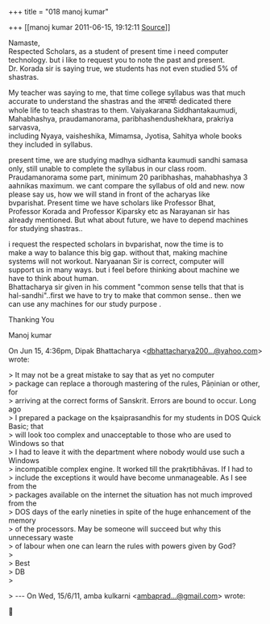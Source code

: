 +++
title = "018 manoj kumar"

+++
[[manoj kumar	2011-06-15, 19:12:11 [Source](https://groups.google.com/g/bvparishat/c/tRWGLk8yEyg)]]



Namaste,  
Respected Scholars, as a student of present time i need computer  
technology. but i like to request you to note the past and present.  
Dr. Korada sir is saying true, we students has not even studied 5% of  
shastras.

My teacher was saying to me, that time college syllabus was that much  
accurate to understand the shastras and the आचार्याः dedicated there  
whole life to teach shastras to them. Vaiyakarana Siddhantakaumudi,  
Mahabhashya, praudamanorama, paribhashendushekhara, prakriya sarvasva,  
including Nyaya, vaisheshika, Mimamsa, Jyotisa, Sahitya whole books  
they included in syllabus.

present time, we are studying madhya sidhanta kaumudi sandhi samasa  
only, still unable to complete the syllabus in our class room.  
Praudamanorama some part, minimum 20 paribhashas, mahabhashya 3  
aahnikas maximum. we cant compare the syllabus of old and new. now  
please say us, how we will stand in front of the acharyas like  
bvparishat. Present time we have scholars like Professor Bhat,  
Professor Korada and Professor Kiparsky etc as Narayanan sir has  
already mentioned. But what about future, we have to depend machines  
for studying shastras..

i request the respected scholars in bvparishat, now the time is to  
make a way to balance this big gap. without that, making machine  
systems will not workout. Naryaanan Sir is correct, computer will  
support us in many ways. but i feel before thinking about machine we  
have to think about human.  
Bhattacharya sir given in his comment "common sense tells that that is  
hal-sandhi"..first we have to try to make that common sense.. then we  
can use any machines for our study purpose .

Thanking You

Manoj kumar

  
On Jun 15, 4:36pm, Dipak Bhattacharya \<[dbhattacharya200...@yahoo.com]()\>  
wrote:

  
\> It may not be a great mistake to say that as yet no computer  
\> package can replace a thorough mastering of the rules, Pāṇinian or other, for  
\> arriving at the correct forms of Sanskrit. Errors are bound to occur. Long ago  
\> I prepared a package on the kṣaiprasandhis for my students in DOS Quick Basic; that  
\> will look too complex and unacceptable to those who are used to Windows so that  
\> I had to leave it with the department where nobody would use such a Windows  
\> incompatible complex engine. It worked till the prakṛtibhāvas. If I had to  
\> include the exceptions it would have become unmanageable. As I see from the  
\> packages available on the internet the situation has not much improved from the  
\> DOS days of the early nineties in spite of the huge enhancement of the memory  
\> of the processors. May be someone will succeed but why this unnecessary waste  
\> of labour when one can learn the rules with powers given by God?  
\>  
\> Best  
\> DB  
\>  

\> --- On Wed, 15/6/11, amba kulkarni \<[ambaprad...@gmail.com]()\> wrote:




